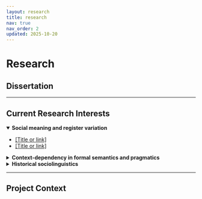 ```yaml
---
layout: research
title: research
nav: true
nav_order: 2
updated: 2025-10-20
---
```


# Research

## Dissertation

<!-- brief description -->
<!-- add text and links as needed -->

---

## Current Research Interests

<details open>
  <summary><strong>Social meaning and register variation</strong></summary>
  <div class="card">
    <!-- brief description -->
    <ul>
      <li><a href="#">[Title or link]</a></li>
      <li><a href="#">[Title or link]</a></li>
    </ul>
  </div>
</details>

<details>
  <summary><strong>Context-dependency in formal semantics and pragmatics</strong></summary>
  <div class="card">
    <!-- brief description -->
    <ul>
      <li><a href="#">[Title or link]</a></li>
      <li><a href="#">[Title or link]</a></li>
    </ul>
  </div>
</details>

<details>
  <summary><strong>Historical sociolinguistics</strong></summary>
  <div class="card">
    <!-- brief description -->
    <ul>
      <li><a href="#">[Title or link]</a></li>
      <li><a href="#">[Title or link]</a></li>
    </ul>
  </div>
</details>

---

## Project Context

<!-- optional: brief paragraph, links -->
